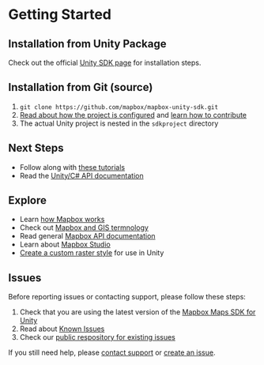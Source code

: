 # Getting Started

## Installation from Unity Package

Check out the official [Unity SDK page](https://www.mapbox.com/unity-sdk/) for installation steps.

## Installation from Git (source)

1. `git clone https://github.com/mapbox/mapbox-unity-sdk.git`
2. [Read about how the project is configured](https://github.com/mapbox/mapbox-unity-sdk/blob/develop/README.md) and [learn how to contribute](https://github.com/mapbox/mapbox-unity-sdk/blob/develop/CONTRIBUTING.md)
3. The actual Unity project is nested in the `sdkproject` directory

## Next Steps

- Follow along with [these tutorials](https://www.mapbox.com/unity-sdk/tutorials)
- Read the [Unity/C# API documentation](https://www.mapbox.com/mapbox-unity-sdk/api/)

## Explore

- Learn [how Mapbox works](https://www.mapbox.com/help/how-mapbox-works/)
- Check out [Mapbox and GIS termnology](https://www.mapbox.com/help/glossary/)
- Read general [Mapbox API documentation](https://www.mapbox.com/api-documentation/)
- Learn about [Mapbox Studio](https://www.mapbox.com/help/studio-manual/)
- [Create a custom raster style](https://www.mapbox.com/help/create-a-custom-style/) for use in Unity

## Issues

Before reporting issues or contacting support, please follow these steps:

1. Check that you are using the latest version of the [Mapbox Maps SDK for Unity](05-changelog.md)
2. Read about [Known Issues](02-known-issues.md)
3. Check our [public respository for existing issues](https://github.com/mapbox/mapbox-unity-sdk/issues)

If you still need help, please [contact support](https://www.mapbox.com/contact/) or [create an issue](https://github.com/mapbox/mapbox-unity-sdk/issues).
